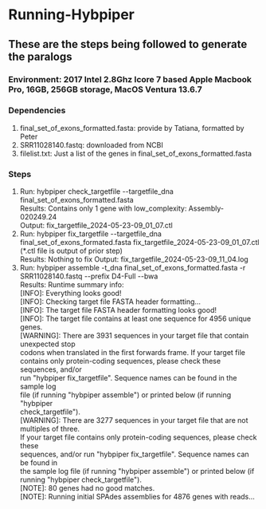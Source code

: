 # Running-Hybpiper

## These are the steps being followed to generate the paralogs
### Environment: 2017 Intel 2.8Ghz Icore 7 based Apple Macbook Pro, 16GB, 256GB storage, MacOS Ventura 13.6.7
### Dependencies
1) final_set_of_exons_formatted.fasta: provide by Tatiana, formatted by Peter
2) SRR11028140.fastq: downloaded from NCBI
3) filelist.txt: Just a list of the genes in final_set_of_exons_formatted.fasta
### Steps
1) Run: hybpiper check_targetfile --targetfile_dna final_set_of_exons_formatted.fasta  
        Results: Contains only 1 gene with low_complexity: Assembly-020249.24  
        Output: fix_targetfile_2024-05-23-09_01_07.ctl
3) Run: hybpiper fix_targetfile --targetfile_dna final_set_of_exons_formated.fasta fix_targetfile_2024-05-23-09_01_07.ctl (*.ctl file is output of prior step)  
        Results: Nothing to fix
   Output: fix_targetfile_2024-05-23-09_11_04.log
4) Run: hybpiper assemble -t_dna final_set_of_exons_formatted.fasta -r SRR11028140.fastq --prefix D4-Full --bwa  
        Results:
             Runtime summary info:  
                      [INFO]:    Everything looks good!  
                      [INFO]:    Checking target file FASTA header formatting...  
                      [INFO]:    The target file FASTA header formatting looks good!  
                      [INFO]:    The target file contains at least one sequence for 4956 unique genes.  
                      [WARNING]: There are 3931 sequences in your target file that contain unexpected stop  
                               codons when translated in the first forwards frame. If your target file  
                               contains only protein-coding sequences, please check these sequences, and/or  
                               run "hybpiper fix_targetfile". Sequence names can be found in the sample log  
                               file (if running "hybpiper assemble") or printed below (if running "hybpiper  
                               check_targetfile").  
                   [WARNING]: There are 3277 sequences in your target file that are not multiples of three.  
                               If your target file contains only protein-coding sequences, please check these  
                               sequences, and/or run "hybpiper fix_targetfile". Sequence names can be found in  
                               the sample log file (if running "hybpiper assemble") or printed below (if  
                               running "hybpiper check_targetfile").  
                    [NOTE]:    80 genes had no good matches.  
                    [NOTE]:    Running initial SPAdes assemblies for 4876 genes with reads...  

